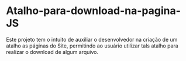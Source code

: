 # Atalho-para-download-na-pagina-JS
Este projeto tem o intuito de auxiliar o desenvolvedor na criação de um atalho as páginas do Site, permitindo ao usuário utilizar tals atalho para realizar o download de algum arquivo.
